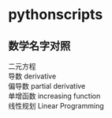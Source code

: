 # pythonscripts


## 数学名字对照 

   二元方程                         <br>
   导数        derivative <br>
   偏导数 partial derivative  <br>
   单增函数  increasing function <br>
   线性规划  Linear Programming <br>
   
   
   